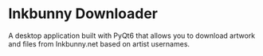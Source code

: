 # Inkbunny Downloader

A desktop application built with PyQt6 that allows you to download artwork and files from Inkbunny.net based on artist usernames.
